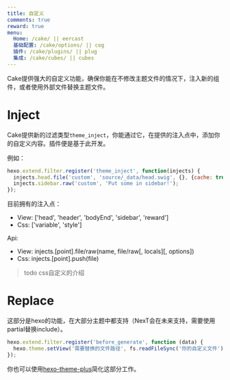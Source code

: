 ```yaml
---
title: 自定义
comments: true
reward: true
menu:
  Home: /cake/ || eercast 
  基础配置: /cake/options/ || cog 
  插件: /cake/plugins/ || plug 
  集成: /cake/cubes/ || cubes 
---
```


Cake提供强大的自定义功能，确保你能在不修改主题文件的情况下，注入新的组件，或者使用外部文件替换主题文件。

# Inject

Cake提供新的过滤类型`theme_inject`，你能通过它，在提供的注入点中，添加你的自定义内容。插件便是基于此开发。

例如：

```js
hexo.extend.filter.register('theme_inject', function(injects) {
  injects.head.file('custom', 'source/_data/head.swig', {}, {cache: true});
  injects.sidebar.raw('custom', 'Put some in sidebar!');
});
```

目前拥有的注入点：

- View: ['head', 'header', 'bodyEnd', 'sidebar', 'reward']
- Css:  ['variable', 'style']

Api:

- View: injects.[point].file/raw(name, file/raw[, locals][, options])
- Css:  injects.[point].push(file)

> todo css自定义的介绍

# Replace

这部分是hexo的功能，在大部分主题中都支持（NexT会在未来支持，需要使用partial替换include）。

```js
hexo.extend.filter.register('before_generate', function (data) {
  hexo.theme.setView('需要替换的文件路径', fs.readFileSync('你的自定义文件').toString());
});
```

你也可以使用[hexo-theme-plus](https://github.com/JiangTJ/hexo-theme-plus)简化这部分工作。

